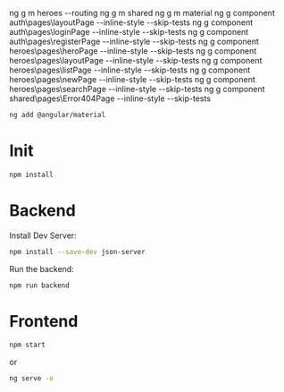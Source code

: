 

ng g m heroes --routing
ng g m shared
ng g m material
ng g component auth\pages\layoutPage --inline-style --skip-tests
ng g component auth\pages\loginPage --inline-style --skip-tests
ng g component auth\pages\registerPage --inline-style --skip-tests
ng g component heroes\pages\heroPage --inline-style --skip-tests
ng g component heroes\pages\layoutPage --inline-style --skip-tests
ng g component heroes\pages\listPage --inline-style --skip-tests
ng g component heroes\pages\newPage --inline-style --skip-tests
ng g component heroes\pages\searchPage --inline-style --skip-tests
ng g component shared\pages\Error404Page --inline-style --skip-tests


```bash
ng add @angular/material
```

# Init

```bash
npm install
```

# Backend

Install Dev Server:

```bash
npm install --save-dev json-server
```

Run the backend:

```bash
npm run backend
```

# Frontend

```bash
npm start
```
or
```bash
ng serve -o
```
